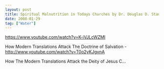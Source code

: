 ```yaml
---
layout: post
title: Spiritual Malnutrition in Todays Churches by Dr. Douglas D. Stauffer
date: 2008-01-29
tag: ["Water"]
---
```


https://www.youtube.com/watch?v=K-iVJLcWZMI  

How Modern Translations Attack The Doctrine of Salvation - http://www.youtube.com/watch?v=T0o2yKJgvnA

 How The Modern Translations Attack the Deity of Jesus C...